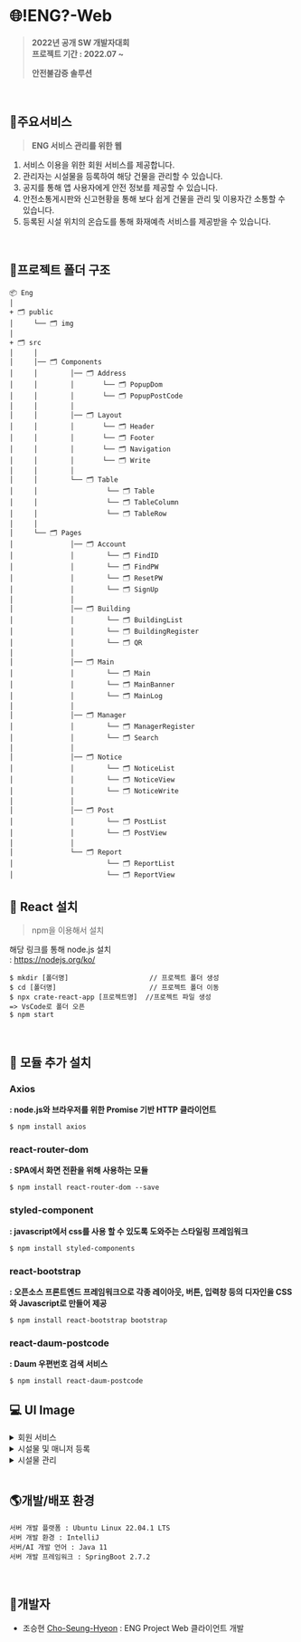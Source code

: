 # :globe_with_meridians:!ENG?-Web
>**2022년 공개 SW 개발자대회** <br>
**프로젝트 기간 : 2022.07 ~**
>
>**안전불감증 솔루션**

<br>

## :office:주요서비스
> **ENG 서비스 관리를 위한 웹**
1. 서비스 이용을 위한 회원 서비스를 제공합니다.
2. 관리자는 시설물을 등록하여 해당 건물을 관리할 수 있습니다.
3. 공지를 통해 앱 사용자에게 안전 정보를 제공할 수 있습니다.
4. 안전소통게시판와 신고현황을 통해 보다 쉽게 건물을 관리 및 이용자간 소통할 수 있습니다.
5. 등록된 시설 위치의 온습도를 통해 화재예측 서비스를 제공받을 수 있습니다.

<br>

## :file_folder:프로젝트 폴더 구조
```
📦 Eng
│
+ 🗂 public
│     └── 🗂 img
│
+ 🗂 src
│     │
│     │── 🗂 Components
│     │        │── 🗂 Address
│     │        │       └── 🗂 PopupDom
│     │        │       └── 🗂 PopupPostCode
│     │        │
│     │        │── 🗂 Layout
│     │        │       └── 🗂 Header
│     │        │       └── 🗂 Footer
│     │        │       └── 🗂 Navigation
│     │        │       └── 🗂 Write
│     │        │
│     │        └── 🗂 Table
│     │                 └── 🗂 Table
│     │                 └── 🗂 TableColumn
│     │                 └── 🗂 TableRow
│     │
│     └── 🗂 Pages
│              │── 🗂 Account
│              │        └── 🗂 FindID
│              │        └── 🗂 FindPW
│              │        └── 🗂 ResetPW
│              │        └── 🗂 SignUp
│              │
│              │── 🗂 Building
│              │        └── 🗂 BuildingList
│              │        └── 🗂 BuildingRegister
│              │        └── 🗂 QR
│              │        
│              │── 🗂 Main
│              │        └── 🗂 Main
│              │        └── 🗂 MainBanner
│              │        └── 🗂 MainLog
│              │
│              │── 🗂 Manager
│              │        └── 🗂 ManagerRegister
│              │        └── 🗂 Search
│              │
│              │── 🗂 Notice
│              │        └── 🗂 NoticeList
│              │        └── 🗂 NoticeView
│              │        └── 🗂 NoticeWrite
│              │
│              │── 🗂 Post
│              │        └── 🗂 PostList
│              │        └── 🗂 PostView
│              │
│              └── 🗂 Report
│                       └── 🗂 ReportList
│                       └── 🗂 ReportView   
```



##  :herb: React 설치 
> npm을 이용해서 설치 <br>

 해당 링크를 통해 node.js 설치 <br>
 : https://nodejs.org/ko/

```
$ mkdir [폴더명]                    // 프로젝트 폴더 생성
$ cd [폴더명]                       // 프로젝트 폴더 이동 
$ npx crate-react-app [프로젝트명]  //프로젝트 파일 생성
=> VsCode로 폴더 오픈
$ npm start                         
```
<br>

## :cactus: 모듈 추가 설치 
### Axios
**: node.js와 브라우저를 위한 Promise 기반 HTTP 클라이언트**
```
$ npm install axios
```
### react-router-dom
**: SPA에서 화면 전환을 위해 사용하는 모듈**
```
$ npm install react-router-dom --save
```

### styled-component
**: javascript에서 css를 사용 할 수 있도록 도와주는 스타일링 프레임워크**
```
$ npm install styled-components
```
### react-bootstrap
**: 오픈소스 프론트엔드 프레임워크으로 각종 레이아웃, 버튼, 입력창 등의 디자인을 CSS와 Javascript로 만들어 제공**
```
$ npm install react-bootstrap bootstrap 
```

### react-daum-postcode
**: Daum 우편번호 검색 서비스**
```
$ npm install react-daum-postcode
```


## :computer: UI Image
<details>
<summary>회원 서비스</summary>
<img src=https://user-images.githubusercontent.com/75602377/190301697-76be6c8a-7d6a-4663-b4a4-3edd7e2a24f1.png>
<img src=https://user-images.githubusercontent.com/75602377/190303501-35a45401-fd94-4180-8ed4-766d497cb0f9.png>
<img src=https://user-images.githubusercontent.com/75602377/190303564-a134c531-0ead-4f7a-8752-5c35cedf0f0c.png>
<img src=https://user-images.githubusercontent.com/75602377/190303655-f238c73c-6306-42fb-b5bd-4a0a6c186b8e.png>
<img src=https://user-images.githubusercontent.com/75602377/190303733-e65e06f0-5d61-46c4-8d8b-b425438ac4a0.png>
</details>

<details>
<summary>시설물 및 매니저 등록</summary>
<img src=https://user-images.githubusercontent.com/75602377/190303847-a830f242-11ba-4662-bb35-c64e55d95acf.png>
<img src=https://user-images.githubusercontent.com/75602377/190303889-a7032d86-b3f6-486c-9cc1-98888d2484d8.png>
<img src=https://user-images.githubusercontent.com/75602377/190303944-675e1785-263c-40b5-b01d-d67f4f89e5ef.png>
<img src=https://user-images.githubusercontent.com/75602377/190303986-271f643f-7430-49bb-aea1-e34bfd828fb0.png>
<img src=https://user-images.githubusercontent.com/75602377/190304025-3e5f64d0-fb76-4476-aa89-ed7b037395a4.png>
</details>

<details>
<summary>시설물 관리</summary>
<img src=https://user-images.githubusercontent.com/75602377/190304269-44ff9877-e30b-4369-b2ff-09f6b53be14d.png>
<img src=https://user-images.githubusercontent.com/75602377/190304373-fcac8145-f081-4153-8b39-ef05972fc533.png>
<img src=https://user-images.githubusercontent.com/75602377/190304648-0c285fae-6cbf-43cd-b7ed-92b343c6ff88.png>
<img src=https://user-images.githubusercontent.com/75602377/190304681-5fc1caa4-7a59-4ff9-ab2d-d3a9b9a9b55e.png>
<img src=https://user-images.githubusercontent.com/75602377/190304732-4823de17-e857-4901-932c-f00468230ace.png>
<img src=https://user-images.githubusercontent.com/75602377/190304780-808db1ca-dc21-4e5d-938f-db582ccb3a89.png>
<img src=https://user-images.githubusercontent.com/75602377/190304820-4835c7b6-1239-43f7-9cd9-4839e14f9ceb.png>
<img src=https://user-images.githubusercontent.com/75602377/190304876-7dcff62f-aa82-404d-a966-59ad21060e80.png>
</details>
<br>

## :earth_americas:개발/배포 환경
``` 
서버 개발 플랫폼 : Ubuntu Linux 22.04.1 LTS
서버 개발 환경 : IntelliJ
서버/AI 개발 언어 : Java 11
서버 개발 프레임워크 : SpringBoot 2.7.2
```


<br>

## :angel:개발자

- 조승현 [Cho-Seung-Hyeon](https://github.com/Cho-Seung-Hyeon) : ENG Project Web 클라이언트 개발


